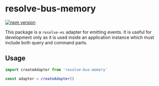 # **resolve-bus-memory**
[![npm version](https://badge.fury.io/js/resolve-bus-memory.svg)](https://badge.fury.io/js/resolve-bus-memory)

This package is a `resolve-es` adapter for emitting events. It is useful for development only as it is used inside an application instance which must include both query and command parts.

## Usage

```js
import createAdapter from 'resolve-bus-memory'

const adapter = createAdapter()
```
